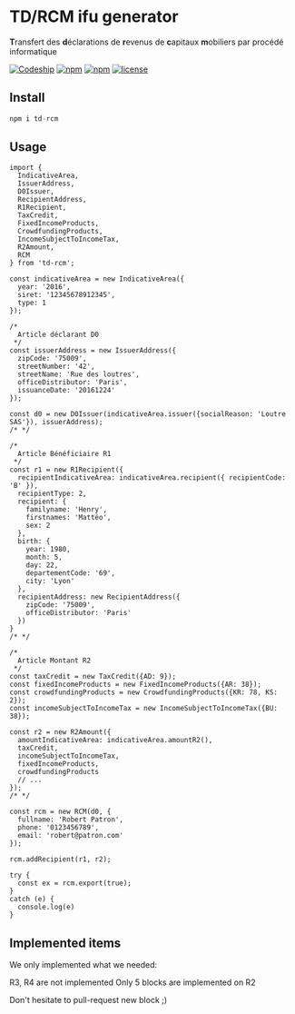 # TD/RCM ifu generator

**T**ransfert des **d**éclarations de **r**evenus de **c**apitaux **m**obiliers par procédé informatique

[![Codeship](https://img.shields.io/codeship/c1590490-c92d-0134-076b-6a795a0b4831/master.svg)](https://app.codeship.com/projects/199198) [![npm](https://img.shields.io/npm/dt/td-rcm.svg)](https://www.npmjs.com/package/td-rcm) [![npm](https://img.shields.io/npm/v/td-rcm.svg)](https://www.npmjs.com/package/td-rcm) [![license](https://img.shields.io/github/license/lendix/node-td-rcm.svg)](https://github.com/Lendix/node-td-rcm/blob/master/LICENSE.md)

## Install

```JavaScript
npm i td-rcm
```

## Usage

```
import {
  IndicativeArea,
  IssuerAddress,
  D0Issuer,
  RecipientAddress,
  R1Recipient,
  TaxCredit,
  FixedIncomeProducts,
  CrowdfundingProducts,
  IncomeSubjectToIncomeTax,
  R2Amount,
  RCM
} from 'td-rcm';

const indicativeArea = new IndicativeArea({
  year: '2016',
  siret: '12345678912345',
  type: 1
});

/*
  Article déclarant D0
 */
const issuerAddress = new IssuerAddress({
  zipCode: '75009',
  streetNumber: '42',
  streetName: 'Rue des loutres',
  officeDistributor: 'Paris',
  issuanceDate: '20161224'
});

const d0 = new D0Issuer(indicativeArea.issuer({socialReason: 'Loutre SAS'}), issuerAddress);
/* */

/*
  Article Bénéficiaire R1
 */
const r1 = new R1Recipient({
  recipientIndicativeArea: indicativeArea.recipient({ recipientCode: 'B' }),
  recipientType: 2,
  recipient: {
    familyname: 'Henry',
    firstnames: 'Mattéo',
    sex: 2
  },
  birth: {
    year: 1980,
    month: 5,
    day: 22,
    departementCode: '69',
    city: 'Lyon'
  },
  recipientAddress: new RecipientAddress({
    zipCode: '75009',
    officeDistributor: 'Paris'
  })
}
/* */

/*
  Article Montant R2
 */
const taxCredit = new TaxCredit({AD: 9});
const fixedIncomeProducts = new FixedIncomeProducts({AR: 38});
const crowdfundingProducts = new CrowdfundingProducts({KR: 78, KS: 2});
const incomeSubjectToIncomeTax = new IncomeSubjectToIncomeTax({BU: 38});

const r2 = new R2Amount({
  amountIndicativeArea: indicativeArea.amountR2(), 
  taxCredit,
  incomeSubjectToIncomeTax,
  fixedIncomeProducts,
  crowdfundingProducts
  // ...
});
/* */

const rcm = new RCM(d0, {
  fullname: 'Robert Patron',
  phone: '0123456789',
  email: 'robert@patron.com'
});

rcm.addRecipient(r1, r2);

try {
  const ex = rcm.export(true);
}
catch (e) {
  console.log(e)
}

```

## Implemented items

We only implemented what we needed:

R3, R4 are not implemented
Only 5 blocks are implemented on R2

Don't hesitate to pull-request new block ;)
